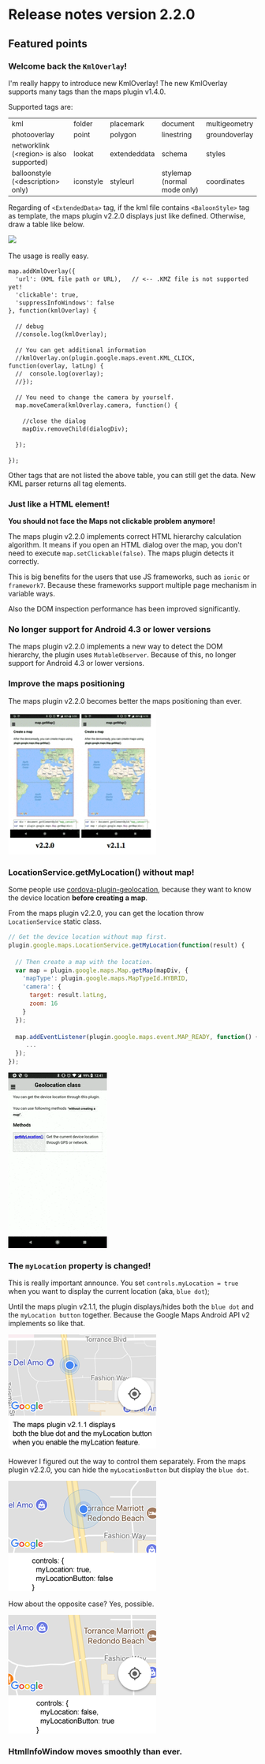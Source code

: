 # Release notes version 2.2.0

Featured points
------------------------------------------------------------------------

### Welcome back the `KmlOverlay`!

I'm really happy to introduce new KmlOverlay!
The new KmlOverlay supports many tags than the maps plugin v1.4.0.

Supported tags are:
<table>
<tr>
  <td>kml</td><td>folder</td><td>placemark</td><td>document</td><td>multigeometry</td>
</tr>
<tr>
  <td>photooverlay</td><td>point</td><td>polygon</td><td>linestring</td><td>groundoverlay</td>
</tr>
<tr>
  <td>networklink<br>(&lt;region&gt; is also supported)</td><td>lookat</td><td>extendeddata</td><td>schema</td><td>styles</td>
</tr>
<tr>
  <td>balloonstyle<br>(&lt;description&gt; only)</td><td>iconstyle</td><td>styleurl</td><td>stylemap<br>(normal mode only)</td><td>coordinates</td>
</tr>
</table>

Regarding of `<ExtendedData>` tag, if the kml file contains `<BaloonStyle>` tag as template,
the maps plugin v2.2.0 displays just like defined. Otherwise, draw a table like below.

![](kmlOverlay_demo.gif)

The usage is really easy.

```
map.addKmlOverlay({
  'url': (KML file path or URL),   // <-- .KMZ file is not supported yet!
  'clickable': true,
  'suppressInfoWindows': false
}, function(kmlOverlay) {

  // debug
  //console.log(kmlOverlay);

  // You can get additional information
  //kmlOverlay.on(plugin.google.maps.event.KML_CLICK, function(overlay, latLng) {
  //  console.log(overlay);
  //});

  // You need to change the camera by yourself.
  map.moveCamera(kmlOverlay.camera, function() {

    //close the dialog
    mapDiv.removeChild(dialogDiv);

  });

});
```

Other tags that are not listed the above table, you can still get the data.
New KML parser returns all tag elements.



### Just like a HTML element!

**You should not face the Maps not clickable problem anymore!**

The maps plugin v2.2.0 implements correct HTML hierarchy calculation algorithm.
It means if you open an HTML dialog over the map, you don't need to execute `map.setClickable(false)`.
The maps plugin detects it correctly.

This is big benefits for the users that use JS frameworks, such as `ionic` or `framework7`.
Because these frameworks support multiple page mechanism in variable ways.

Also the DOM inspection performance has been improved significantly.

### No longer support for Android 4.3 or lower versions

The maps plugin v2.2.0 implements a new way to detect the DOM hierarchy,
the plugin uses `MutableObserver`. Because of this, no longer support for Android 4.3 or lower versions.

### Improve the maps positioning

The maps plugin v2.2.0 becomes better the maps positioning than ever.

![](scroll.gif)

### LocationService.getMyLocation() without map!

Some people use [cordova-plugin-geolocation](https://github.com/apache/cordova-plugin-geolocation), because they want to know the device location **before creating a map**.

From the maps plugin v2.2.0, you can get the location throw `LocationService` static class.

```js
// Get the device location without map first.
plugin.google.maps.LocationService.getMyLocation(function(result) {

  // Then create a map with the location.
  var map = plugin.google.maps.Map.getMap(mapDiv, {
    'mapType': plugin.google.maps.MapTypeId.HYBRID,
    'camera': {
      target: result.latLng,
      zoom: 16
    }
  });

  map.addEventListener(plugin.google.maps.event.MAP_READY, function() {
     ...
  });
});
```

![](location_service_demo.gif)

### The `myLocation` property is changed!

This is really important announce. You set `controls.myLocation = true` when you want to display the current location (aka, `blue dot`);

Until the maps plugin v2.1.1, the plugin displays/hides both the `blue dot` and the `myLocation button` together.
Because the Google Maps Android API v2 implements so like that.

![](mylocation_v2.1.1.png)

However I figured out the way to control them separately.
From the maps plugin v2.2.0, you can hide the `myLocationButton` but display the `blue dot`.

![](mylocation_v2.2.0-a.png)

How about the opposite case? Yes, possible.

![](mylocation_v2.2.0-b.png)




### HtmlInfoWindow moves smoothly than ever.
